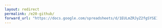 ```yaml
---
layout: redirect
permalink: /e20-github/
forward_url: "https://docs.google.com/spreadsheets/d/1EULmZRJyZ2fgSYSEIAem6YzmX-C96CgqvdOZfmOWycg/edit?usp=sharing"
---
```

